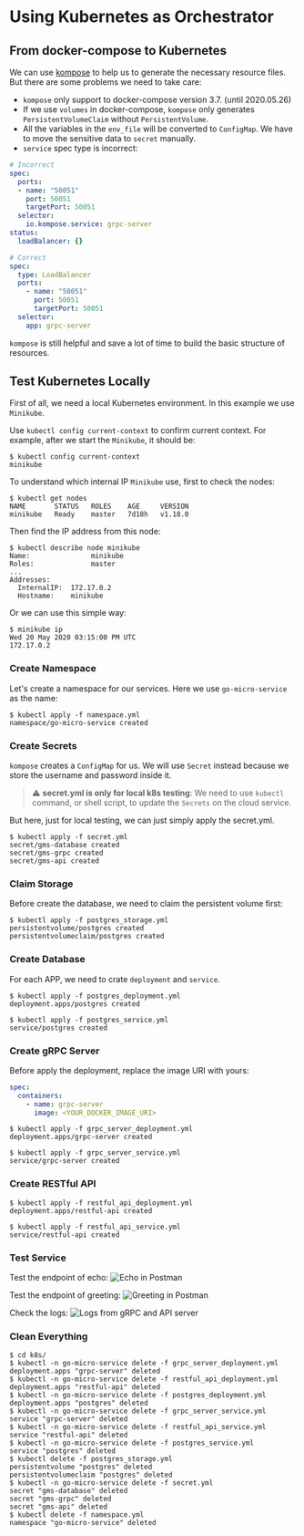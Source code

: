 # Using Kubernetes as Orchestrator

## From docker-compose to Kubernetes

We can use [kompose](https://github.com/kubernetes/kompose) to help us to generate the necessary resource files. 
But there are some problems we need to take care:

- `kompose` only support to docker-compose version 3.7. (until 2020.05.26) 
- If we use `volumes` in docker-compose, `kompose` only generates `PersistentVolumeClaim` without `PersistentVolume`.
- All the variables in the `env_file` will be converted to `ConfigMap`. 
  We have to move the sensitive data to `secret` manually. 
- `service` spec type is incorrect:

```yaml
# Incorrect
spec:
  ports:
  - name: "50051"
    port: 50051
    targetPort: 50051
  selector:
    io.kompose.service: grpc-server
status:
  loadBalancer: {}
```
```yaml
# Correct
spec:
  type: LoadBalancer
  ports:
    - name: "50051"
      port: 50051
      targetPort: 50051
  selector:
    app: grpc-server
```

`kompose` is still helpful and save a lot of time to build the basic structure of resources. 

## Test Kubernetes Locally

First of all, we need a local Kubernetes environment. In this example we use `Minikube`.

Use `kubectl config current-context` to confirm current context. 
For example, after we start the `Minikube`, it should be:

```shell script
$ kubectl config current-context         
minikube
```

To understand which internal IP `Minikube` use, first to check the nodes:

```shell script
$ kubectl get nodes                                                            
NAME       STATUS   ROLES    AGE     VERSION
minikube   Ready    master   7d18h   v1.18.0
```

Then find the IP address from this node:

```shell script
$ kubectl describe node minikube 
Name:               minikube
Roles:              master
...
Addresses:
  InternalIP:  172.17.0.2
  Hostname:    minikube
```

Or we can use this simple way:

```shell script
$ minikube ip                                                                                                                                               Wed 20 May 2020 03:15:00 PM UTC
172.17.0.2
```

### Create Namespace

Let's create a namespace for our services. Here we use `go-micro-service` as the name:

```shell script
$ kubectl apply -f namespace.yml
namespace/go-micro-service created
```

### Create Secrets

`kompose` creates a `ConfigMap` for us. 
We will use `Secret` instead because we store the username and password inside it.

> :warning: **secret.yml is only for local k8s testing**: We need to use `kubectl` command, or shell script, to update the `Secrets` on the cloud service.

But here, just for local testing, we can just simply apply the secret.yml.

```shell script
$ kubectl apply -f secret.yml
secret/gms-database created
secret/gms-grpc created
secret/gms-api created
```

### Claim Storage

Before create the database, we need to claim the persistent volume first:

```shell script
$ kubectl apply -f postgres_storage.yml
persistentvolume/postgres created
persistentvolumeclaim/postgres created
```

### Create Database

For each APP, we need to crate `deployment` and `service`.

```shell script
$ kubectl apply -f postgres_deployment.yml
deployment.apps/postgres created

$ kubectl apply -f postgres_service.yml
service/postgres created
```

### Create gRPC Server

Before apply the deployment, replace the image URI with yours:

```yaml
spec:
  containers:
    - name: grpc-server
      image: <YOUR_DOCKER_IMAGE_URI>
```

```shell script
$ kubectl apply -f grpc_server_deployment.yml
deployment.apps/grpc-server created

$ kubectl apply -f grpc_server_service.yml
service/grpc-server created
```

### Create RESTful API

```shell script
$ kubectl apply -f restful_api_deployment.yml
deployment.apps/restful-api created

$ kubectl apply -f restful_api_service.yml
service/restful-api created
```

### Test Service

Test the endpoint of echo:
![Echo in Postman](https://user-images.githubusercontent.com/13026209/82843585-c6f8c100-9f07-11ea-9a88-658b5c0eb2d1.png)

Test the endpoint of greeting:
![Greeting in Postman](https://user-images.githubusercontent.com/13026209/82843587-c8c28480-9f07-11ea-93e5-1031fe2b1c3a.png)

Check the logs:
![Logs from gRPC and API server](https://user-images.githubusercontent.com/13026209/82843588-c95b1b00-9f07-11ea-9fb3-cfb6f85b3521.png)


### Clean Everything

```shell script
$ cd k8s/
$ kubectl -n go-micro-service delete -f grpc_server_deployment.yml
deployment.apps "grpc-server" deleted
$ kubectl -n go-micro-service delete -f restful_api_deployment.yml
deployment.apps "restful-api" deleted
$ kubectl -n go-micro-service delete -f postgres_deployment.yml
deployment.apps "postgres" deleted
$ kubectl -n go-micro-service delete -f grpc_server_service.yml
service "grpc-server" deleted
$ kubectl -n go-micro-service delete -f restful_api_service.yml
service "restful-api" deleted
$ kubectl -n go-micro-service delete -f postgres_service.yml
service "postgres" deleted
$ kubectl delete -f postgres_storage.yml
persistentvolume "postgres" deleted
persistentvolumeclaim "postgres" deleted
$ kubectl -n go-micro-service delete -f secret.yml
secret "gms-database" deleted
secret "gms-grpc" deleted
secret "gms-api" deleted
$ kubectl delete -f namespace.yml
namespace "go-micro-service" deleted
```